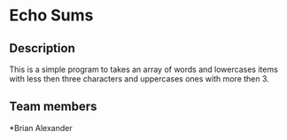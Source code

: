 # Echo Sums

## Description 

This is a simple program to takes an array of words and lowercases items with less then three characters and uppercases ones with more then 3. 

## Team members 
*Brian Alexander